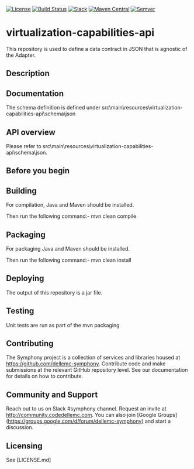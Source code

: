 [![License](https://img.shields.io/badge/License-EPL%201.0-red.svg)](https://opensource.org/licenses/EPL-1.0)
[![Build Status](https://travis-ci.org/dellemc-symphony/virtualization-capabilities-api.svg?branch=master)](https://travis-ci.org/dellemc-symphony/virtualization-capabilities-api)
[![Slack](http://community.codedellemc.com/badge.svg)](https://codecommunity.slack.com/messages/symphony)
[![Maven Central](https://maven-badges.herokuapp.com/maven-central/com.dell.cpsd/virtualization-capabilities-api/badge.svg)](https://maven-badges.herokuapp.com/maven-central/com.dell.cpsd/virtualization-capabilities-api)
[![Semver](http://img.shields.io/SemVer/2.0.0.png)](http://semver.org/spec/v2.0.0.html)

# virtualization-capabilities-api
This repository is used to define a data contract in JSON that is agnostic of the Adapter. 
## Description
## Documentation
The schema definition is defined under src\main\resources\virtualization-capabilities-api\schema\json 
## API overview
Please refer to src\main\resources\virtualization-capabilities-api\schema\json.
## Before you begin

## Building
For compilation, Java and Maven should be installed.

Then run the following command:- mvn clean compile

## Packaging
For packaging Java and Maven should be installed.

Then run the following command:- mvn clean install
## Deploying

The output of this repository is a jar file.

## Testing
Unit tests are run as part of the mvn packaging 

## Contributing

The Symphony project is a collection of services and libraries housed at https://github.com/dellemc-symphony.
Contribute code and make submissions at the relevant GitHub repository level. See our documentation for details on how to contribute.

## Community and Support

Reach out to us on Slack #symphony channel. Request an invite at http://community.codedellemc.com.
You can also join [Google Groups] (https://groups.google.com/d/forum/dellemc-symphony) and start a discussion. 

## Licensing
See [LICENSE.md]

[licence]:https://github.com/dellemc-symphony/virtualization-capabilities-api/blob/master/LICENSE.md

[slack]: https://codecommunity.slack.com/messages/symphony
[googlegroups]: https://groups.google.com/forum/#!forum/dellemc-symphony
[codecommunity]: http://community.codedellemc.com/
[contributing]: http://dellemc-symphony.readthedocs.io/en/latest/contributingtosymphony.html
[github]: https://github.com/dellemc-symphony
[documentation]: https://dellemc-symphony.readthedocs.io/en/latest/
